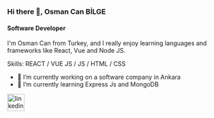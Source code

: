 ### Hi there 👋, Osman Can BİLGE
#### Software Developer
I'm Osman Can from Turkey, and I really enjoy learning languages and frameworks like React, Vue and Node JS. 

Skills:  REACT / VUE JS / JS / HTML / CSS

- 🔭 I’m currently working on a software company in Ankara 
- 🌱 I’m currently learning Express Js and MongoDB 


[<img src='https://cdn.jsdelivr.net/npm/simple-icons@3.0.1/icons/linkedin.svg' alt='linkedin' height='40'>](https://www.linkedin.com/in/osmncnbilge/)  

